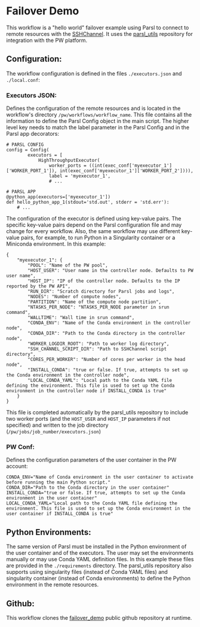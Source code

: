 # Failover Demo
This workflow is a "hello world" failover example using Parsl to connect to remote resources with the [SSHChannel](https://parsl.readthedocs.io/en/stable/stubs/parsl.channels.SSHChannel.html). It uses the [parsl_utils](https://github.com/parallelworks/parsl_utils) repository for integration with the PW platform. 

## Configuration:
The workflow configuration is defined in the files `./executors.json` and `./local.conf`:

### Executors JSON:
Defines the configuration of the remote resources and is located in the workflow's directory `/pw/workflows/workflow_name`. This file contains all the information to define the Parsl Config object in the main script. The higher level key needs to match the label parameter in the Parsl Config and in the Parsl app decorators:

```
# PARSL CONFIG
config = Config(
        executors = [
            HighThroughputExecutor(
                worker_ports = ((int(exec_conf['myexecutor_1']['WORKER_PORT_1']), int(exec_conf['myexecutor_1']['WORKER_PORT_2']))),
                label = 'myexecutor_1',
                # ...
```


```
# PARSL APP
@python_app(executors=['myexecutor_1'])
def hello_python_app_1(stdout='std.out', stderr = 'std.err'):
    # ...
```

The configuration of the executor is defined using key-value pairs. The specific key-value pairs depend on the Parsl configuration file and may change for every workflow. Also, the same workflow may use different key-value pairs, for example, to run Python in a Singularity container or a Miniconda environment. In this example:

```
{
    "myexecutor_1": {
        "POOL": "Name of the PW pool",
        "HOST_USER": "User name in the controller node. Defaults to PW user name",
        "HOST_IP": "IP of the controller node. Defaults to the IP reported by the PW API",
        "RUN_DIR": "Scratch directory for Parsl jobs and logs",
        "NODES": "Number of compute nodes",
        "PARTITION": "Name of the compute node partition",
        "NTASKS_PER_NODE": "NTASKS_PER_NODE parameter in srun command",
        "WALLTIME": "Wall time in srun command",
        "CONDA_ENV": "Name of the Conda environment in the controller node",
        "CONDA_DIR": "Path to the Conda directory in the controller node",
        "WORKER_LOGDIR_ROOT": "Path to worker log directory",
        "SSH_CHANNEL_SCRIPT_DIR": "Path to SSHChannel script directory",
        "CORES_PER_WORKER": "Number of cores per worker in the head node",
        "INSTALL_CONDA": "true or false. If true, attempts to set up the Conda environment in the controller node",
        "LOCAL_CONDA_YAML": "Local path to the Conda YAML file defining the environment. This file is used to set up the Conda environment in the controller node if INSTALL_CONDA is true"
    }
}
```

This file is completed automatically by the parsl_utils repository to include two worker ports (and the `HOST_USER` and `HOST_IP` parameters if not specified) and written to the job directory (`/pw/jobs/job_number/executors.json`)

### PW Conf:
Defines the configuration parameters of the user container in the PW account:

```
CONDA_ENV="Name of Conda environment in the user container to activate before running the main Python script."
CONDA_DIR="Path to the Conda directory in the user container"
INSTALL_CONDA="true or false. If true, attempts to set up the Conda environment in the user container"
LOCAL_CONDA_YAML="Local path to the Conda YAML file defining the environment. This file is used to set up the Conda environment in the user container if INSTALL_CONDA is true"
```

## Python Environments:
The same version of Parsl must be installed in the Python environment of the user container and of the executors. The user may set the environments manually or may use Conda YAML definition files. In this example these files are provided in the `./requirements` directory. The parsl_utils repository also supports using singularity files (instead of Conda YAML files) and singularity container (instead of Conda environments) to define the Python environment in the remote resources.

## Github:
This workflow clones the [failover_demo](https://github.com/parallelworks/failover_demo) public github repository at runtime. 
